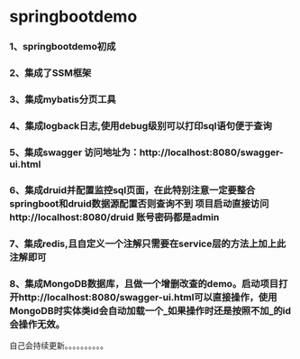 # springbootdemo
### 1、springbootdemo初成  
### 2、集成了SSM框架  
### 3、集成mybatis分页工具
### 4、集成logback日志,使用debug级别可以打印sql语句便于查询
### 5、集成swagger  访问地址为：http://localhost:8080/swagger-ui.html
### 6、集成druid并配置监控sql页面，在此特别注意一定要整合springboot和druid数据源配置否则查询不到  项目启动直接访问 http://localhost:8080/druid 账号密码都是admin
### 7、集成redis,且自定义一个注解只需要在service层的方法上加上此注解即可
### 8、集成MongoDB数据库，且做一个增删改查的demo。启动项目打开http://localhost:8080/swagger-ui.html可以直接操作，使用MongoDB时实体类id会自动加载一个_如果操作时还是按照不加_的id会操作无效。
自己会持续更新。。。。。。。。。。
